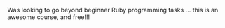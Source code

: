 Was looking to go beyond beginner Ruby programming tasks ... this is an awesome course, and free!!! 


